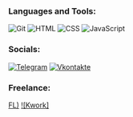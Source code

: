 ### Languages and Tools:
![Git](https://img.shields.io/badge/-GIT-090909?style=for-the-badge&logo=git&logoColor=F05032)
![HTML](https://img.shields.io/badge/-HTML-090909?style=for-the-badge&logo=html5&logoColor=E34F26)
![CSS](https://img.shields.io/badge/-CSS-090909?style=for-the-badge&logo=css3&logoColor=1572B6)
![JavaScript](https://img.shields.io/badge/-JavaScript-090909?style=for-the-badge&logo=JavaScript&logoColor=E9D54D)

### Socials:
[![Telegram](https://img.shields.io/badge/-Telegram-090909?style=for-the-badge&logo=telegram&logoColor=26A5E4)](https://t.me/alexandr_d_walker)
[![Vkontakte](https://img.shields.io/badge/-Vkontakte-090909?style=for-the-badge&logo=Vk&logoColor=0077FF)](https://vk.com/alexandr.d.walker)

### Freelance:
[FL)](https://www.fl.ru/users/alexandrsergjob/portfolio/)
[![Kwork]](https://kwork.ru/user/alexandrserg)

